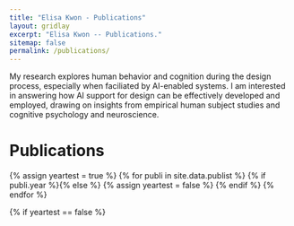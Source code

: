 ```yaml
---
title: "Elisa Kwon - Publications"
layout: gridlay
excerpt: "Elisa Kwon -- Publications."
sitemap: false
permalink: /publications/
---
```


My research explores human behavior and cognition during the design process, especially when faciliated by AI-enabled systems. I am interested in answering how AI support for design can be effectively developed and employed, drawing on insights from empirical human subject studies and cognitive psychology and neuroscience.   

# Publications

{% assign yeartest = true %} {% for publi in site.data.publist %} {% if publi.year %}{% else %} {% assign yeartest = false %} {% endif %} {% endfor %}

{% if yeartest == false %}
